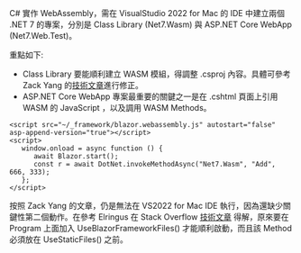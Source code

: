 C# 實作 WebAssembly，需在 VisualStudio 2022 for Mac 的 IDE 中建立兩個 .NET 7 的專案，分別是 Class Library (Net7.Wasm) 與 ASP.NET Core WebApp (Net7.Web.Test)。

重點如下:
* Class Library 要能順利建立 WASM 模組，得調整 .csproj 內容。具體可參考 Zack Yang 的[技術文章](https://yangzhongke8.medium.com/without-blazor-webassembly-develop-a-web-site-that-compiles-and-runs-c-code-on-browser-c381873f6d03)進行修正。 
* ASP.NET Core WebApp 專案最重要的關鍵之一是在 .cshtml 頁面上引用 WASM 的 JavaScript ，以及調用 WASM Methods。
```
<script src="~/_framework/blazor.webassembly.js" autostart="false" asp-append-version="true"></script>
<script>
   window.onload = async function () {
      await Blazor.start();
      const r = await DotNet.invokeMethodAsync("Net7.Wasm", "Add", 666, 333);
   };
</script>
```
按照 Zack Yang 的文章，仍是無法在 VS2022 for Mac IDE 執行，因為還缺少關鍵性第二個動作。在參考 Elringus 在 Stack Overflow [技術文章](https://stackoverflow.com/questions/69743254/how-to-use-c-sharp-webassemly-from-javascript-without-blazor-web-components) 得解，原來要在 Program 上面加入 UseBlazorFrameworkFiles() 才能順利啟動，而且該 Method 必須放在 UseStaticFiles() 之前。
